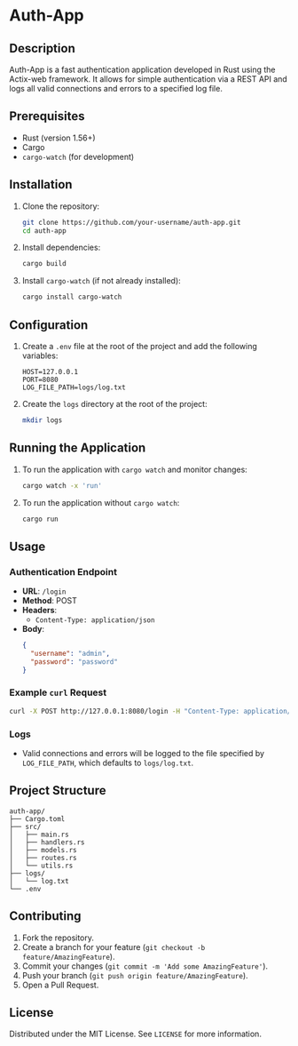 # Auth-App

## Description

Auth-App is a fast authentication application developed in Rust using the Actix-web framework. It allows for simple authentication via a REST API and logs all valid connections and errors to a specified log file.

## Prerequisites

- Rust (version 1.56+)
- Cargo
- `cargo-watch` (for development)

## Installation

1. Clone the repository:

   ```sh
   git clone https://github.com/your-username/auth-app.git
   cd auth-app
   ```

2. Install dependencies:

   ```sh
   cargo build
   ```

3. Install `cargo-watch` (if not already installed):
   ```sh
   cargo install cargo-watch
   ```

## Configuration

1. Create a `.env` file at the root of the project and add the following variables:

   ```env
   HOST=127.0.0.1
   PORT=8080
   LOG_FILE_PATH=logs/log.txt
   ```

2. Create the `logs` directory at the root of the project:
   ```sh
   mkdir logs
   ```

## Running the Application

1. To run the application with `cargo watch` and monitor changes:

   ```sh
   cargo watch -x 'run'
   ```

2. To run the application without `cargo watch`:
   ```sh
   cargo run
   ```

## Usage

### Authentication Endpoint

- **URL**: `/login`
- **Method**: POST
- **Headers**:
  - `Content-Type: application/json`
- **Body**:
  ```json
  {
    "username": "admin",
    "password": "password"
  }
  ```

### Example `curl` Request

```sh
curl -X POST http://127.0.0.1:8080/login -H "Content-Type: application/json" -d '{"username":"admin","password":"password"}'
```

### Logs

- Valid connections and errors will be logged to the file specified by `LOG_FILE_PATH`, which defaults to `logs/log.txt`.

## Project Structure

```
auth-app/
├── Cargo.toml
├── src/
│   ├── main.rs
│   ├── handlers.rs
│   ├── models.rs
│   ├── routes.rs
│   └── utils.rs
├── logs/
│   └── log.txt
└── .env
```

## Contributing

1. Fork the repository.
2. Create a branch for your feature (`git checkout -b feature/AmazingFeature`).
3. Commit your changes (`git commit -m 'Add some AmazingFeature'`).
4. Push your branch (`git push origin feature/AmazingFeature`).
5. Open a Pull Request.

## License

Distributed under the MIT License. See `LICENSE` for more information.
